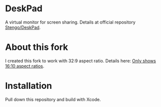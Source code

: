 # DeskPad

A virtual monitor for screen sharing. Details at official repository [Stengo/DeskPad](https://github.com/Stengo/DeskPad).

# About this fork

I created this fork to work with 32:9 aspect ratio. Details here: [Only shows 16:10 aspect ratios](https://github.com/Stengo/DeskPad/issues/5).

# Installation

Pull down this repository and build with Xcode.
